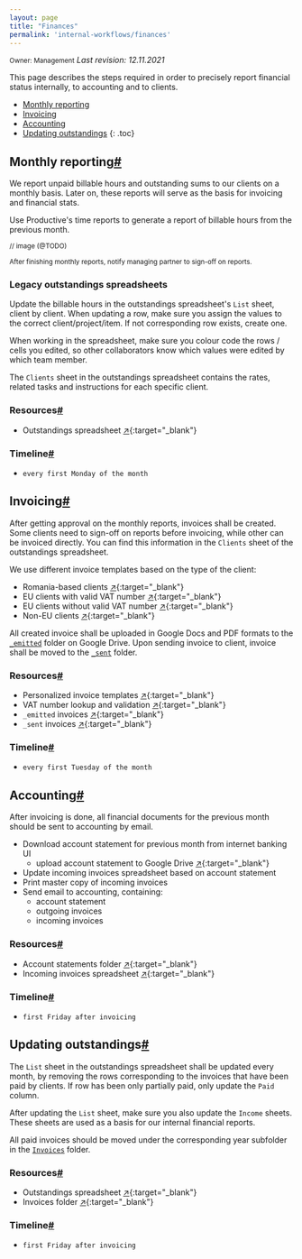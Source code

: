 ```yaml
---
layout: page
title: "Finances"
permalink: 'internal-workflows/finances'
---
```

<small class="owner">Owner: Management</small> _Last revision: 12.11.2021_

This page describes the steps required in order to precisely report financial status internally, to accounting and to clients.  

- [Monthly reporting](#monthly-reporting)
- [Invoicing](#invoicing)
- [Accounting](#accounting)
- [Updating outstandings](#updating-outstandings)
{: .toc}

## Monthly reporting[#](#monthly-reporting)
We report unpaid billable hours and outstanding sums to our clients on a monthly basis. Later on, these reports will serve as the basis for invoicing and financial stats.

Use Productive's time reports to generate a report of billable hours from the previous month.

<small class="owner">// image (@TODO)</small>

<small class="note">After finishing monthly reports, notify managing partner to sign-off on reports.</small>

### Legacy outstandings spreadsheets

Update the billable hours in the outstandings spreadsheet's `List` sheet, client by client. When updating a row, make sure you assign the values to the correct client/project/item. If not corresponding row exists, create one.

When working in the spreadsheet, make sure you colour code the rows / cells you edited, so other collaborators know which values were edited by which team member.

The `Clients` sheet in the outstandings spreadsheet contains the rates, related tasks and instructions for each specific client.

### Resources[#](#monthly-reporting-resources)
- Outstandings spreadsheet [&#x2197;](http://bit.ly/2mfWwOw){:target="_blank"}

### Timeline[#](#monthly-reporting-timeline)
- `every first Monday of the month`

## Invoicing[#](#invoicing)
After getting approval on the monthly reports, invoices shall be created. Some clients need to sign-off on reports before invoicing, while other can be invoiced directly. You can find this information in the `Clients` sheet of the outstandings spreadsheet.

We use different invoice templates based on the type of the client:
- Romania-based clients [&#x2197;](http://bit.ly/2kHkFgQ){:target="_blank"}
- EU clients with valid VAT number [&#x2197;](http://bit.ly/2mbZLXp){:target="_blank"}
- EU clients without valid VAT number [&#x2197;](http://bit.ly/2kHkFgQ){:target="_blank"}
- Non-EU clients [&#x2197;](http://bit.ly/2l8PjQa){:target="_blank"}

All created invoice shall be uploaded in Google Docs and PDF formats to the [`_emitted`](http://bit.ly/2kFtYhh) folder on Google Drive. Upon sending invoice to client, invoice shall be moved to the [`_sent`](http://bit.ly/2kWScDU) folder.

### Resources[#](#invoicing-resources)
- Personalized invoice templates [&#x2197;](http://bit.ly/2mfiEZq){:target="_blank"}
- VAT number lookup and validation [&#x2197;](http://ec.europa.eu/taxation_customs/vies/vatResponse.html){:target="_blank"}
- `_emitted` invoices [&#x2197;](http://bit.ly/2kFtYhh){:target="_blank"}
- `_sent` invoices [&#x2197;](http://bit.ly/2kWScDU){:target="_blank"}

### Timeline[#](#invoicing-timeline)
- `every first Tuesday of the month`

## Accounting[#](#accounting)
After invoicing is done, all financial documents for the previous month should be sent to accounting by email.

- Download account statement for previous month from internet banking UI
    - upload account statement to Google Drive [&#x2197;](http://bit.ly/2l8PlYj){:target="_blank"}
- Update incoming invoices spreadsheet based on account statement
- Print master copy of incoming invoices
- Send email to accounting, containing:
    - account statement
    - outgoing invoices
    - incoming invoices

### Resources[#](#accounting-resources)
- Account statements folder [&#x2197;](http://bit.ly/2l8PlYj){:target="_blank"}
- Incoming invoices spreadsheet [&#x2197;](http://bit.ly/2l8Q3or){:target="_blank"}

### Timeline[#](#accounting-timeline)
- `first Friday after invoicing`

## Updating outstandings[#](#updating-outstandings)
The `List` sheet in the outstandings spreadsheet shall be updated every month, by removing the rows corresponding to the invoices that have been paid by clients. If row has been only partially paid, only update the `Paid` column.

After updating the `List` sheet, make sure you also update the `Income` sheets. These sheets are used as a basis for our internal financial reports.

All paid invoices should be moved under the corresponding year subfolder in the [`Invoices`](http://bit.ly/2kFVTO4) folder.

### Resources[#](#updating-outstandings-resources)
- Outstandings spreadsheet [&#x2197;](http://bit.ly/2mfWwOw){:target="_blank"}
- Invoices folder [&#x2197;](http://bit.ly/2kFVTO4){:target="_blank"}

### Timeline[#](#updating-outstandings-timeline)
- `first Friday after invoicing`